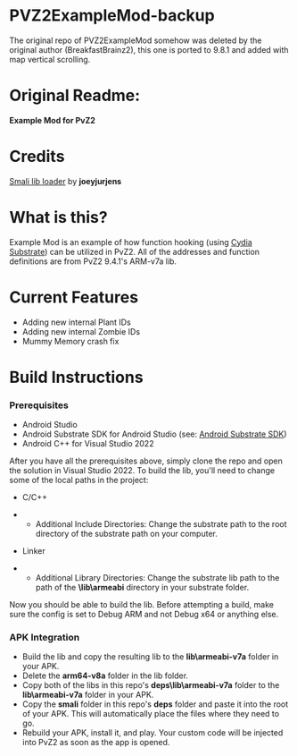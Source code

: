 # PVZ2ExampleMod-backup
The original repo of PVZ2ExampleMod somehow was deleted by the original author (BreakfastBrainz2), this one is ported to 9.8.1 and added with map vertical scrolling.

# Original Readme:
**Example Mod for PvZ2**

# Credits

[Smali lib loader](https://github.com/joeyjurjens/Android-Hooking-Template) by **joeyjurjens** 

# What is this?

Example Mod is an example of how function hooking (using [Cydia Substrate](http://www.cydiasubstrate.com/)) can be utilized in PvZ2. All of the addresses and function definitions are from PvZ2 9.4.1's ARM-v7a lib.  

# Current Features

* Adding new internal Plant IDs
* Adding new internal Zombie IDs
* Mummy Memory crash fix

# Build Instructions

### Prerequisites
* Android Studio
* Android Substrate SDK for Android Studio (see: [Android Substrate SDK](http://www.cydiasubstrate.com/id/73e45fe5-4525-4de7-ac14-6016652cc1b8/))
* Android C++ for Visual Studio 2022

After you have all the prerequisites above, simply clone the repo and open the solution in Visual Studio 2022. To build the lib, you'll need to change some of the local paths in the project:

* C/C++
* * Additional Include Directories: Change the substrate path to the root directory of the substrate path on your computer.

* Linker
* * Additional Library Directories: Change the substrate lib path to the path of the **\lib\armeabi** directory in your substrate folder.

Now you should be able to build the lib. Before attempting a build, make sure the config is set to Debug ARM and not Debug x64 or anything else.

### APK Integration

* Build the lib and copy the resulting lib to the **lib\armeabi-v7a** folder in your APK.
* Delete the **arm64-v8a** folder in the lib folder.
* Copy both of the libs in this repo's **deps\lib\armeabi-v7a** folder to the **lib\armeabi-v7a** folder in your APK.
* Copy the **smali** folder in this repo's **deps** folder and paste it into the root of your APK. This will automatically place the files where they need to go.
* Rebuild your APK, install it, and play. Your custom code will be injected into PvZ2 as soon as the app is opened.
